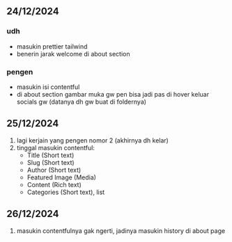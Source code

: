 ## 24/12/2024

### udh

- masukin prettier tailwind
- benerin jarak welcome di about section

### pengen

- masukin isi contentful
- di about section gambar muka gw pen bisa jadi pas di hover keluar socials gw (datanya dh gw buat di foldernya)



## 25/12/2024

1. lagi kerjain yang pengen nomor 2 (akhirnya dh kelar)
2. tinggal masukin contentful:
   - Title (Short text)
   - Slug (Short text)
   - Author (Short text)
   - Featured Image (Media)
   - Content (Rich text)
   - Categories (Short text), list

## 26/12/2024

1. masukin contentfulnya gak ngerti, jadinya masukin history di about page

